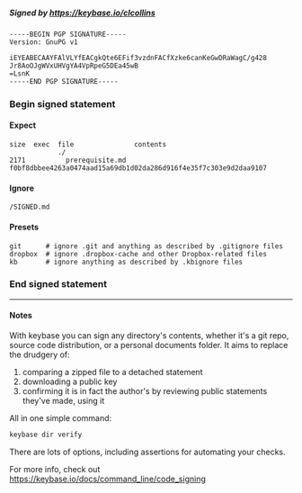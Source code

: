 ##### Signed by https://keybase.io/clcollins
```
-----BEGIN PGP SIGNATURE-----
Version: GnuPG v1

iEYEABECAAYFAlVLYfEACgkQte6EFif3vzdnFACfXzke6canKeGwDRaWagC/g428
Jr8AoOJgWVxUHVgYA4VpRpeG5DEa45wB
=LsnK
-----END PGP SIGNATURE-----

```

<!-- END SIGNATURES -->

### Begin signed statement 

#### Expect

```
size  exec  file               contents                                                        
            ./                                                                                 
2171          prerequisite.md  f0bf8dbbee4263a0474aad15a69db1d02da286d916f4e35f7c303e9d2daa9107
```

#### Ignore

```
/SIGNED.md
```

#### Presets

```
git      # ignore .git and anything as described by .gitignore files
dropbox  # ignore .dropbox-cache and other Dropbox-related files    
kb       # ignore anything as described by .kbignore files          
```

<!-- summarize version = 0.0.9 -->

### End signed statement

<hr>

#### Notes

With keybase you can sign any directory's contents, whether it's a git repo,
source code distribution, or a personal documents folder. It aims to replace the drudgery of:

  1. comparing a zipped file to a detached statement
  2. downloading a public key
  3. confirming it is in fact the author's by reviewing public statements they've made, using it

All in one simple command:

```bash
keybase dir verify
```

There are lots of options, including assertions for automating your checks.

For more info, check out https://keybase.io/docs/command_line/code_signing
